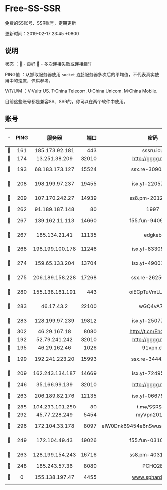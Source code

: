 # Free-SS-SSR

免费的SS账号、SSR账号，定期更新

更新时间：2019-02-17 23:45 +0800

## 说明

状态     ：🙂 - 良好 🙁 - 多次连接失败或连接超时

PING值   ：从抓取服务器使用 `socket` 连接服务器多次后的平均值，不代表真实使用中的速度，仅供参考。

V/T/U/M  ：V:Vultr US. T:China Telecom. U:China Unicom. M:China Mobile.

目前这些账号都是兼容SS、SSR的，你可以在两个软件中使用。

## 账号

|-|PING|服务器|端口|密码|加密方式|区域|V/T/U/M|
|:----:|:----:|:-----:|-----:|:----:|:----:|:----:|:----:|
|🙂|161|185.173.92.181|443|sssru.icu|rc4-md5|RU|8↑/9↑/9↑/9↑|
|🙂|174|13.251.38.209|32010|http://gggg.rocks|chacha20|SG|8↑/9↑/8↑/9↑|
|🙂|193|68.183.173.127|15524|ssx.re-30908563|aes-256-cfb|US|10↑/10↑/10↑/10↑|
|🙂|208|198.199.97.237|19455|isx.yt-22057435|aes-256-cfb|US|10↑/10↑/10↑/10↑|
|🙂|209|107.170.242.27|14939|ss8.pm-20121977|aes-256-cfb|US|10↑/10↑/10↑/10↑|
|🙂|262|91.189.187.148|80|1997|chacha20|US|10↑/10↑/10↑/10↑|
|🙂|267|139.162.11.113|14660|f55.fun-94092680|aes-256-cfb|SG|9↑/10↑/10↑/10↑|
|🙂|267|185.134.21.41|11135|edgkeb|aes-256-cfb|GB|10↑/10↑/10↑/10↑|
|🙂|268|198.199.100.178|11246|isx.yt-83309105|aes-256-cfb|US|10↑/10↑/10↑/10↑|
|🙂|274|159.65.133.204|13704|isx.yt-49001202|aes-256-cfb|SG|10↑/10↑/10↑/10↑|
|🙂|275|206.189.158.228|17268|ssx.re-26256938|aes-256-cfb|SG|10↑/10↑/10↑/10↑|
|🙂|280|155.138.161.191|443|oiECpTuVmLLxk4Ts|aes-256-cfb|US|10↑/10↑/10↑/10↑|
|🙂|283|46.17.43.2|22100|wGQ4vA7D|aes-256-gcm|RU|2↑/10↑/10↑/10↑|
|🙂|283|128.199.97.239|19812|isx.yt-25077025|aes-256-cfb|SG|10↑/10↑/10↑/10↑|
|🙂|302|46.29.167.18|8080|http://t.cn/EhdmTxe|rc4-md5|RU|10↑/10↑/10↑/10↑|
|🙂|192|52.79.241.242|32010|http://gggg.rocks|chacha20|KR|10↑/10↑/10↑/10↑|
|🙂|195|46.29.162.46|1026|91vpn.cf|rc4-md5|RU|10↑/10↑/10↑/10↑|
|🙂|199|192.241.223.20|15993|ssx.re-34442066|aes-256-cfb|US|10↑/10↑/10↑/10↑|
|🙂|209|162.243.134.187|14669|isx.yt-72495904|aes-256-cfb|US|10↑/10↑/10↑/10↑|
|🙂|246|35.166.99.139|32010|http://gggg.rocks|chacha20|US|9↑/8↑/9↑/8↑|
|🙂|263|206.189.82.176|12135|isx.yt-06679534|aes-256-cfb|SG|10↑/10↑/10↑/10↑|
|🙂|285|104.233.101.250|80|t.me/SSRSUB|rc4-md5|CA|10↑/10↑/10↑/10↑|
|🙂|292|45.77.228.249|5454|myVpn2019[]|rc4-md5|GB|10↑/10↑/10↑/10↑|
|🙂|296|172.104.33.178|8097|eIW0Dnk69454e6nSwuspv9DmS201tQ0D|aes-256-cfb|SG|10↑/10↑/10↑/10↑|
|🙂|249|172.104.49.43|19026|f55.fun-03102738|aes-256-cfb|SG|8↑/10↑/10↑/10↑|
|🙂|263|128.199.154.243|16716|ss8.pm-40312717|aes-256-cfb|SG|10↑/10↑/10↑/10↑|
|🙁|248|185.243.57.36|8080|PCHQ2E|rc4-md5|US|10↑/10↑/7↓/9↑|
|🙁|0|155.138.197.47|4455|www.sphard.com|aes-256-cfb|US|8↓/10↑/9↑/10↑|
